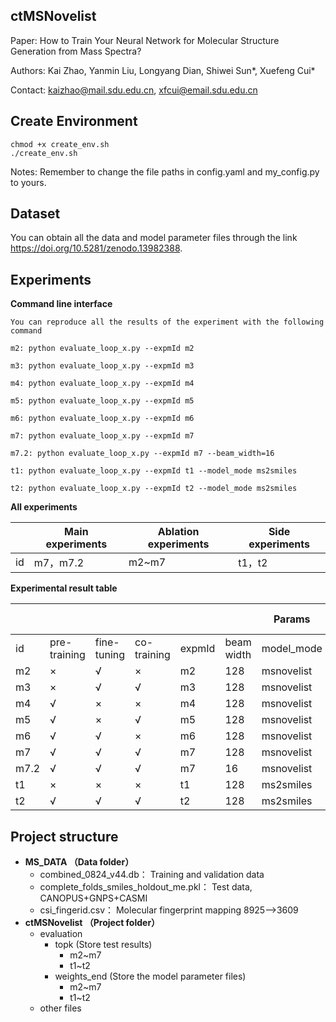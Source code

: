 ## ctMSNovelist

Paper: How to Train Your Neural Network for Molecular Structure Generation from Mass Spectra?

Authors: Kai Zhao, Yanmin Liu, Longyang Dian, Shiwei Sun\*, Xuefeng Cui\*

Contact:  kaizhao@mail.sdu.edu.cn, xfcui@email.sdu.edu.cn

## Create Environment

```
chmod +x create_env.sh
./create_env.sh
```

Notes: Remember to change the file paths in config.yaml and my_config.py to yours.

## Dataset

You can obtain all the data and model parameter files through the link https://doi.org/10.5281/zenodo.13982388.

## Experiments

**Command line interface**

```
You can reproduce all the results of the experiment with the following command

m2: python evaluate_loop_x.py --expmId m2

m3: python evaluate_loop_x.py --expmId m3

m4: python evaluate_loop_x.py --expmId m4

m5: python evaluate_loop_x.py --expmId m5

m6: python evaluate_loop_x.py --expmId m6

m7: python evaluate_loop_x.py --expmId m7

m7.2: python evaluate_loop_x.py --expmId m7 --beam_width=16

t1: python evaluate_loop_x.py --expmId t1 --model_mode ms2smiles

t2: python evaluate_loop_x.py --expmId t2 --model_mode ms2smiles
```

**All experiments**

|      | **Main experiments** | **Ablation experiments** | **Side experiments** |
| ---- | -------------------- | ------------------------ | -------------------- |
| id   | m7，m7.2             | m2~m7                    | t1，t2               |

**Experimental result table**

|      |              |             |             |        |            | Params     |        | valid SMILES |        | correct MF |         |        |        | retrieval |
| ---- | ------------ | ----------- | ----------- | ------ | ---------- | ---------- | ------ | ------------ | ------ | ---------- | ------- | ------ | ------ | --------- |
| id   | pre-training | fine-tuning | co-training | expmId | beam width | model_mode | mean % | # >0         | mean % | # > 0      | % found | top1   | top5   | top10     |
| m2   | ×            | √           | ×           | m2     | 128        | msnovelist | 31.40% | 99.00%       | 4.70%  | 60.00%     | 12.80%  | 8.70%  | 12.40% | 12.80%    |
| m3   | ×            | √           | √           | m3     | 128        | msnovelist | 45.90% | 99.70%       | 9.20%  | 83.40%     | 19.20%  | 12.00% | 18.10% | 18.70%    |
| m4   | √            | ×           | ×           | m4     | 128        | msnovelist | 78.30% | 100.00%      | 65.70% | 99.10%     | 40.70%  | 21.20% | 33.60% | 36.40%    |
| m5   | √            | ×           | √           | m5     | 128        | msnovelist | 79.90% | 100.00%      | 68.90% | 99.30%     | 40.90%  | 21.90% | 34.10% | 36.70%    |
| m6   | √            | √           | ×           | m6     | 128        | msnovelist | 78.10% | 100.00%      | 66.00% | 99.40%     | 45.30%  | 23.50% | 37.00% | 39.90%    |
| m7   | √            | √           | √           | m7     | 128        | msnovelist | 78.70% | 100.00%      | 60.50% | 99.50%     | 48.80%  | 25.40% | 40.30% | 43.80%    |
| m7.2 | √            | √           | √           | m7     | 16         | msnovelist | 83.52% | 99.85%       | 67.02% | 98.66%     | 37.87%  | 24.14% | 36.09% | 37.66%    |
| t1   | ×            | ×           | ×           | t1     | 128        | ms2smiles  | 80.11% | 100.00%      | 77.54% | 99.56%     | 42.23%  | 23.25% | 35.50% | 37.82%    |
| t2   | √            | √           | √           | t2     | 128        | ms2smiles  | 78.28% | 100.00%      | 73.10% | 99.66%     | 50.61%  | 26.11% | 41.75% | 45.17%    |



## Project structure

- **MS_DATA （Data folder）**  
  - combined_0824_v44.db：  Training and validation data
  - complete_folds_smiles_holdout_me.pkl：  Test data, CANOPUS+GNPS+CASMI
  - csi_fingerid.csv：  Molecular fingerprint mapping  8925-->3609
- **ctMSNovelist （Project folder）**
  - evaluation
    - topk    (Store test results)
      - m2~m7
      - t1~t2
    - weights_end   (Store the model parameter files)
      - m2~m7
      - t1~t2
  - other files

